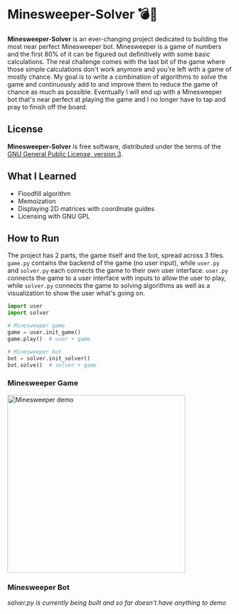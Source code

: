 # Minesweeper-Solver 💣🧹
**Minesweeper-Solver** is an ever-changing project dedicated to building the most near perfect Minesweeper bot. Minesweeper is a game of numbers and the first 80% of it can be figured out definitively with some basic calculations. The real challenge comes with the last bit of the game where those simple calculations don't work anymore and you're left with a game of mostly chance. My goal is to write a combination of algorithms to solve the game and continuously add to and improve them to reduce the game of chance as much as possible. Eventually I will end up with a Minesweeper bot that's near perfect at playing the game and I no longer have to tap and pray to finish off the board.
## License
**Minesweeper-Solver** is free software, distributed under the terms of the [GNU General Public License, version 3](https://www.gnu.org/licenses/gpl-3.0.html).
## What I Learned
* Floodfill algorithm
* Memoization
* Displaying 2D matrices with coordinate guides
* Licensing with GNU GPL
<!-- * Linear algebra for solver algorithms -->
## How to Run
The project has 2 parts, the game itself and the bot, spread across 3 files. `game.py` contains the backend of the game (no user input), while `user.py` and `solver.py` each connects the game to their own user interface. `user.py` connects the game to a user interface with inputs to allow the user to play, while `solver.py` connects the game to solving algorithms as well as a visualization to show the user what's going on.<br>
```python
import user
import solver

# Minesweeper game
game = user.init_game()
game.play()  # user + game

# Minesweeper bot
bot = solver.init_solver()
bot.solve()  # solver + game
```
### Minesweeper Game
<img src="https://github.com/GeorgeD88/Minesweeper-Solver/blob/main/minesweeper_demo.gif" alt="Minesweeper demo" width="400">

### Minesweeper Bot
_solver.py is currently being built and so far doesn't have anything to demo_